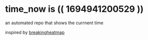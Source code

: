 # time_now is (( 1694941200529 ))

an automated repo that shows the currnent time

inspired by [breakingheatmap](https://github.com/breakingheatmap/breakingheatmap)